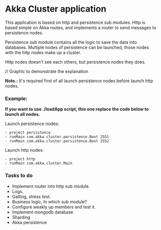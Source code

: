 # Akka Cluster application

This application is based on http and persistence sub modules. Http is based simple on Akka routes,
and implements a router to send messages to persistence nodes.

Persistence sub module contains all the logic to save the data into databases. Multiple nodes of persistence
can be launched, those nodes with the http nodes make up a cluster.

Http nodes doesn't see each others, but persistence nodes they does.

// Graphic to demonstrate the explanation


**Note.:** It's required first of all launch persistence nodes before launch http nodes.

### Example:

**If you want to use ./loadApp script, this one replace the code below to launch all nodes.**

Launch persistence nodes:
```
- project persistence
- runMain com.akka.cluster.persistence.Boot 2551
- runMain com.akka.cluster.persistence.Boot 2552
```

Launch http nodes:
```
- project http
- runMain com.akka.cluster.Main
```

### Tasks to do

- Implement router into http sub module.
- Logs.
- Gatling, stress test.
- Business logic, In which sub module?
- Configure weakly up members and test it.
- Implement mongodb database
- Sharding
- Akka persistence
